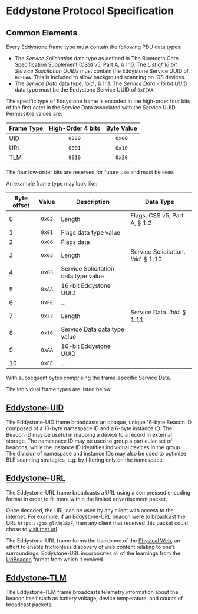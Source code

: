 # Eddystone Protocol Specification

## Common Elements

Every Eddystone frame type must contain the following PDU data types:

- The _Service Solicitation_ data type as defined in The Bluetooth Core Specification Supplement (CSS) v5, Part A, § 1.10. The _List of 16 bit Service Solicitation UUIDs_ must contain the Eddystone Service UUID of `0xFEAA`. This is included to allow background scanning on iOS devices.
- The _Service Data_ data type, _Ibid._, § 1.11. The _Service Data - 16 bit UUID_ data type must be the Eddystone Service UUID of `0xFEAA`.

The specific type of Eddystone frame is encoded in the high-order four bits of the first octet in the Service Data associated with the Service UUID. Permissible values are:

Frame Type | High-Order 4 bits | Byte Value
:----------|:-----------------:|:---------:
UID | `0000` | `0x00`
URL | `0001` | `0x10`
TLM | `0010` | `0x20`

The four low-order bits are reserved for future use and must be `0000`.

An example frame type may look like:

Byte offset | Value | Description | Data Type
-----|:-----:|-----------|------------
 0 | `0x02` | Length | Flags. CSS v5, Part A, § 1.3
 1 | `0x01` | Flags data type value
 2 | `0x06` | Flags data
 3 | `0x03` | Length | Service Solicitation. _Ibid._ § 1.10
 4 | `0x03` | Service Solicitation data type value
 5 | `0xAA` | 16-bit Eddystone UUID
 6 | `0xFE` | ...
 7 | `0x??` | Length | Service Data. _Ibid._ § 1.11
 8 | `0x16` | Service Data data type value
 9 | `0xAA` | 16-bit Eddystone UUID
10 | `0xFE` | ...

With subsequent bytes comprising the frame-specific Service Data.

The individual frame types are listed below.

## [Eddystone-UID](eddystone-uid)

The Eddystone-UID frame broadcasts an opaque, unique 16-byte Beacon ID composed of a 10-byte namespace ID and a 6-byte instance ID. The Beacon ID may be useful in mapping a device to a record in external storage. The namespace ID may be used to group a particular set of beacons, while the instance ID identifies individual devices in the group. The division of namespace and instance IDs may also be used to optimize BLE scanning strategies, e.g. by filtering only on the namespace.

## [Eddystone-URL](eddystone-url)

The Eddystone-URL frame broadcasts a URL using a compressed encoding format in order to fit more within the limited advertisement packet.

Once decoded, the URL can be used by any client with access to the internet. For example, if an Eddystone-URL beacon were to broadcast the URL `https://goo.gl/Aq18zF`, then any client that received this packet could chose to [visit that url](https://goo.gl/Aq18zF).

The Eddystone-URL frame forms the backbone of the [Physical Web](http://physical-web.org), an effort to enable frictionless discovery of web content relating to one’s surroundings. Eddystone-URL incorporates all of the learnings from the [UriBeacon](http://uribeacon.org) format from which it evolved.

## [Eddystone-TLM](eddystone-tlm)

The Eddystone-TLM frame broadcasts telemetry information about the beacon itself such as battery voltage, device temperature, and counts of broadcast packets.
